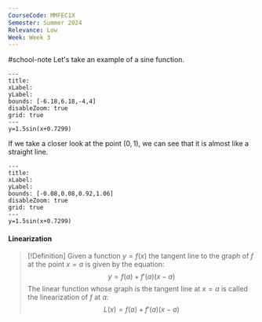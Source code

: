 ```yaml
---
CourseCode: MMFEC1X
Semester: Summer 2024
Relevance: Low
Week: Week 3
---
```

#school-note 
Let's take an example of a sine function.
```functionplot
---
title: 
xLabel: 
yLabel: 
bounds: [-6.18,6.18,-4,4]
disableZoom: true
grid: true
---
y=1.5sin(x+0.7299)
```
If we take a closer look at the point $(0, 1)$, we can see that it is almost like a straight line.
```functionplot
---
title: 
xLabel: 
yLabel: 
bounds: [-0.08,0.08,0.92,1.06]
disableZoom: true
grid: true
---
y=1.5sin(x+0.7299)
```
#### Linearization
>[!Definition]
>Given a function $y=f(x)$ the tangent line to the graph of $f$ at the point $x=a$ is given by the equation:
>$$y=f(a)+f'(a)(x-a)$$
>The linear function whose graph is the tangent line at $x=a$ is called the linearization of $f$ at $a$:
>$$L(x) = f(a) + f'(a)(x-a)$$



